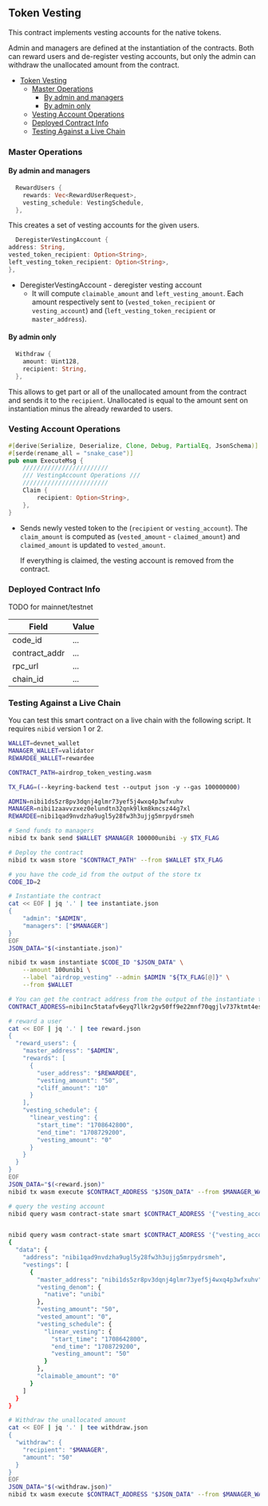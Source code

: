 ## Token Vesting

This contract implements vesting accounts for the native tokens.

Admin and managers are defined at the instantiation of the contracts. Both can
reward users and de-register vesting accounts, but only the admin can withdraw
the unallocated amount from the contract.

- [Token Vesting](#token-vesting)
  - [Master Operations](#master-operations)
    - [By admin and managers](#by-admin-and-managers)
    - [By admin only](#by-admin-only)
  - [Vesting Account Operations](#vesting-account-operations)
  - [Deployed Contract Info](#deployed-contract-info)
  - [Testing Against a Live Chain](#testing-against-a-live-chain)

### Master Operations

#### By admin and managers

```rust
  RewardUsers {
    rewards: Vec<RewardUserRequest>,
    vesting_schedule: VestingSchedule,
  },
```

This creates a set of vesting accounts for the given users.

```rust
  DeregisterVestingAccount {
address: String,
vested_token_recipient: Option<String>,
left_vesting_token_recipient: Option<String>,
},
```

- DeregisterVestingAccount - deregister vesting account
  - It will compute `claimable_amount` and `left_vesting_amount`. Each amount respectively sent to (`vested_token_recipient` or `vesting_account`)
    and (`left_vesting_token_recipient` or `master_address`).

#### By admin only

```rust
  Withdraw {
    amount: Uint128,
    recipient: String,
  },
```

This allows to get part or all of the unallocated amount from the contract and sends it to the `recipient`. Unallocated is equal to the
amount sent on instantiation minus the already rewarded to users.

### Vesting Account Operations

```rust
#[derive(Serialize, Deserialize, Clone, Debug, PartialEq, JsonSchema)]
#[serde(rename_all = "snake_case")]
pub enum ExecuteMsg {
    ////////////////////////
    /// VestingAccount Operations ///
    ////////////////////////
    Claim {
        recipient: Option<String>,
    },
}
```

- Sends newly vested token to the (`recipient` or `vesting_account`). The `claim_amount` is computed
  as (`vested_amount` - `claimed_amount`) and `claimed_amount` is updated to `vested_amount`.

  If everything is claimed, the vesting account is removed from the contract.

### Deployed Contract Info

TODO for mainnet/testnet

| Field         | Value |
| ------------- | ----- |
| code_id       | ...   |
| contract_addr | ...   |
| rpc_url       | ...   |
| chain_id      | ...   |

### Testing Against a Live Chain

You can test this smart contract on a live chain with the following script. It
requires `nibid` version 1 or 2.

```bash
WALLET=devnet_wallet
MANAGER_WALLET=validator
REWARDEE_WALLET=rewardee

CONTRACT_PATH=airdrop_token_vesting.wasm

TX_FLAG=(--keyring-backend test --output json -y --gas 100000000)

ADMIN=nibi1ds5zr8pv3dqnj4glmr73yef5j4wxq4p3wfxuhv
MANAGER=nibi1zaavvzxez0elundtn32qnk9lkm8kmcsz44g7xl
REWARDEE=nibi1qad9nvdzha9ugl5y28fw3h3ujjg5mrpydrsmeh

# Send funds to managers
nibid tx bank send $WALLET $MANAGER 100000unibi -y $TX_FLAG

# Deploy the contract
nibid tx wasm store "$CONTRACT_PATH" --from $WALLET $TX_FLAG

# you have the code_id from the output of the store tx
CODE_ID=2

# Instantiate the contract
cat << EOF | jq '.' | tee instantiate.json
{
    "admin": "$ADMIN",
    "managers": ["$MANAGER"]
}
EOF
JSON_DATA="$(<instantiate.json)"

nibid tx wasm instantiate $CODE_ID "$JSON_DATA" \
    --amount 100unibi \
    --label "airdrop_vesting" --admin $ADMIN "${TX_FLAG[@]}" \
    --from $WALLET

# You can get the contract address from the output of the instantiate tx
CONTRACT_ADDRESS=nibi1nc5tatafv6eyq7llkr2gv50ff9e22mnf70qgjlv737ktmt4eswrqugq26k

# reward a user
cat << EOF | jq '.' | tee reward.json
{
  "reward_users": {
    "master_address": "$ADMIN",
    "rewards": [
      {
        "user_address": "$REWARDEE",
        "vesting_amount": "50",
        "cliff_amount": "10"
      }
    ],
    "vesting_schedule": {
      "linear_vesting": {
        "start_time": "1708642800",
        "end_time": "1708729200",
        "vesting_amount": "0"
      }
    }
  }
}
EOF
JSON_DATA="$(<reward.json)"
nibid tx wasm execute $CONTRACT_ADDRESS "$JSON_DATA" --from $MANAGER_WALLET "${TX_FLAG[@]}"

# query the vesting account
nibid query wasm contract-state smart $CONTRACT_ADDRESS '{"vesting_accounts": {"address": "'$REWARDEE'"}}'


nibid query wasm contract-state smart $CONTRACT_ADDRESS '{"vesting_account": {"address": "'$REWARDEE'"}}' | jq .
{
  "data": {
    "address": "nibi1qad9nvdzha9ugl5y28fw3h3ujjg5mrpydrsmeh",
    "vestings": [
      {
        "master_address": "nibi1ds5zr8pv3dqnj4glmr73yef5j4wxq4p3wfxuhv",
        "vesting_denom": {
          "native": "unibi"
        },
        "vesting_amount": "50",
        "vested_amount": "0",
        "vesting_schedule": {
          "linear_vesting": {
            "start_time": "1708642800",
            "end_time": "1708729200",
            "vesting_amount": "50"
          }
        },
        "claimable_amount": "0"
      }
    ]
  }
}

# Withdraw the unallocated amount
cat << EOF | jq '.' | tee withdraw.json
{
  "withdraw": {
    "recipient": "$MANAGER",
    "amount": "50"
  }
}
EOF
JSON_DATA="$(<withdraw.json)"
nibid tx wasm execute $CONTRACT_ADDRESS "$JSON_DATA" --from $MANAGER_WALLET "${TX_FLAG[@]}"
```
